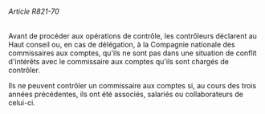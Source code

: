 ###### Article R821-70

Avant de procéder aux opérations de contrôle, les contrôleurs déclarent au Haut conseil ou, en cas de délégation, à la Compagnie nationale des commissaires aux comptes, qu'ils ne sont pas dans une situation de conflit d'intérêts avec le commissaire aux comptes qu'ils sont chargés de contrôler.

Ils ne peuvent contrôler un commissaire aux comptes si, au cours des trois années précédentes, ils ont été associés, salariés ou collaborateurs de celui-ci.

